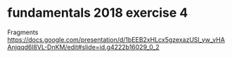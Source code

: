 # fundamentals 2018 exercise 4
Fragments
https://docs.google.com/presentation/d/1bEEB2xHLcx5gzexazUSl_yw_vHAAnjqqd6l8VL-DnKM/edit#slide=id.g4222b16029_0_2
